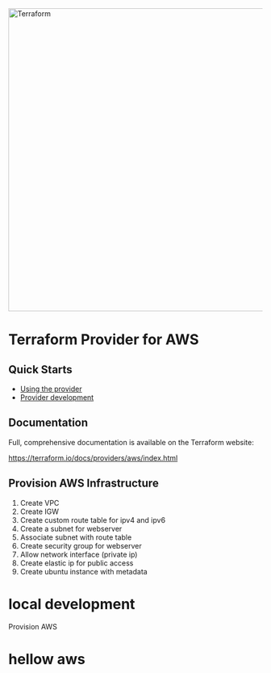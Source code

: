 
<img alt="Terraform" src="https://www.datocms-assets.com/2885/1629941242-logo-terraform-main.svg" width="600px">

# Terraform Provider for AWS


## Quick Starts

- [Using the provider](https://registry.terraform.io/providers/hashicorp/aws/latest/docs)
- [Provider development](docs/contributing)

## Documentation

Full, comprehensive documentation is available on the Terraform website:

https://terraform.io/docs/providers/aws/index.html

## Provision AWS Infrastructure

1. Create VPC
2. Create IGW
3. Create custom route table for ipv4 and ipv6
4. Create a subnet for webserver
5. Associate subnet with route table 
6. Create security group for webserver
7. Allow network interface (private ip)
8. Create elastic ip for public access
9. Create ubuntu instance with metadata


# local development

Provision AWS

# hellow aws